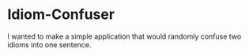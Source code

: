 # Idiom-Confuser
I wanted to make a simple application that would randomly confuse two idioms into one sentence.
